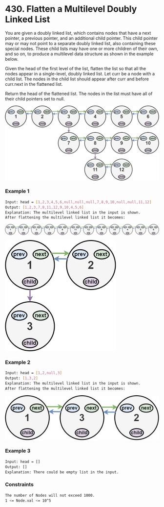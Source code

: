 # 430. Flatten a Multilevel Doubly Linked List

You are given a doubly linked list, which contains nodes that have a next pointer, a previous pointer, and an additional child pointer. This child pointer may or may not point to a separate doubly linked list, also containing these special nodes. These child lists may have one or more children of their own, and so on, to produce a multilevel data structure as shown in the example below.

Given the head of the first level of the list, flatten the list so that all the nodes appear in a single-level, doubly linked list. Let curr be a node with a child list. The nodes in the child list should appear after curr and before curr.next in the flattened list.

Return the head of the flattened list. The nodes in the list must have all of their child pointers set to null.

[![flatten11](flatten11.jpg)]()
### Example 1
```sh
Input: head = [1,2,3,4,5,6,null,null,null,7,8,9,10,null,null,11,12]
Output: [1,2,3,7,8,11,12,9,10,4,5,6]
Explanation: The multilevel linked list in the input is shown.
After flattening the multilevel linked list it becomes:
```
[![flatten12](flatten12.jpg)]()

[![flatten2.1](flatten2.1jpg)]()
### Example 2
```sh
Input: head = [1,2,null,3]
Output: [1,3,2]
Explanation: The multilevel linked list in the input is shown.
After flattening the multilevel linked list it becomes:
```
[![list](list.jpg)]()


### Example 3
```sh
Input: head = []
Output: []
Explanation: There could be empty list in the input.
```

### Constraints
```sh
The number of Nodes will not exceed 1000.
1 <= Node.val <= 10^5
```
